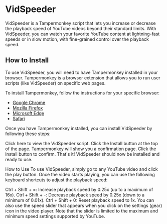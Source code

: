 # VidSpeeder
VidSpeeder is a Tampermonkey script that lets you increase or decrease the playback speed of YouTube videos beyond their standard limits. With VidSpeeder, you can watch your favorite YouTube content at lightning-fast speeds or in slow motion, with fine-grained control over the playback speed.

## How to Install
To use VidSpeeder, you will need to have Tampermonkey installed in your browser. Tampermonkey is a browser extension that allows you to run user scripts (like VidSpeeder) on specific web pages.

To install Tampermonkey, follow the instructions for your specific browser:

- [Google Chrome](https://www.tampermonkey.net/index.php?ext=dhdg&browser=chrome)
- [Mozilla Firefox](https://www.tampermonkey.net/index.php?ext=dhdg&browser=firefox)
- [Microsoft Edge](https://www.tampermonkey.net/index.php?ext=dhdg&browser=edge)
- [Safari](https://www.tampermonkey.net/index.php?ext=dhdg&browser=safari)

Once you have Tampermonkey installed, you can install VidSpeeder by following these steps:

Click here to view the VidSpeeder script.
Click the Install button at the top of the page.
Tampermonkey will show you a confirmation page. Click the Install button to confirm.
That's it! VidSpeeder should now be installed and ready to use.

How to Use
To use VidSpeeder, simply go to any YouTube video and click the play button. Once the video starts playing, you can use the following keyboard shortcuts to adjust the playback speed:

Ctrl + Shift + =: Increase playback speed by 0.25x (up to a maximum of 16x).
Ctrl + Shift + -: Decrease playback speed by 0.25x (down to a minimum of 0.01x).
Ctrl + Shift + 0: Reset playback speed to 1x.
You can also use the speed slider that appears when you click on the settings (gear) icon in the video player. Note that the slider is limited to the maximum and minimum speed settings supported by YouTube.
